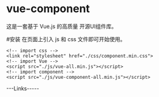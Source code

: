 # vue-component
这是一套基于 Vue.js 的高质量 开源UI组件库。

 
 
#安装
在页面上引入 js 和 css 文件即可开始使用。

~~~
<!-- import css -->
<link rel="stylesheet" href="./css/component.min.css">
<!-- import Vue -->
<script src="./js/vue-all.min.js"></script>
<!-- import component -->
<script src="./js/vue-component-all.min.js"></script>
~~~
---Links-----
